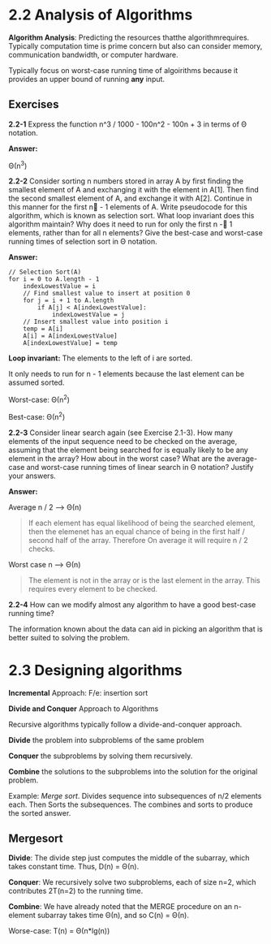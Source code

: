 # 2.2 Analysis of Algorithms

**Algorithm Analysis**: Predicting the resources thatthe algorithmrequires. Typically computation time is prime concern but also can consider memory, communication bandwidth, or computer hardware.

Typically focus on worst-case running time of algoirithms because it provides an upper bound of running **any** input.

## Exercises
**2.2-1** 
Express the function n^3 / 1000 - 100n^2 - 100n + 3 in terms of Θ notation.

**Answer:**


Θ(n<sup>3</sup>)


**2.2-2**
Consider sorting n numbers stored in array A by first finding the smallest element of A and exchanging it with the element in A[1]. Then find the second smallest element of A, and exchange it with A[2]. Continue in this manner for the first n - 1
elements of A. Write pseudocode for this algorithm, which is known as selection sort. What loop invariant does this algorithm maintain? Why does it need to run
for only the first n - 1 elements, rather than for all n elements? Give the best-case and worst-case running times of selection sort in Θ notation.

**Answer:**

```
// Selection Sort(A)
for i = 0 to A.length - 1
	indexLowestValue = i
	// Find smallest value to insert at position 0
	for j = i + 1 to A.length
		if A[j] < A[indexLowestValue]:
			indexLowestValue = j
	// Insert smallest value into position i
	temp = A[i]
	A[i] = A[indexLowestValue]
	A[indexLowestValue] = temp

```

**Loop invariant:** The elements to the left of i are sorted.

It only needs to run for n - 1 elements because the last element can be assumed sorted.

Worst-case: Θ(n<sup>2</sup>)

Best-case: Θ(n<sup>2</sup>)

**2.2-3**
Consider linear search again (see Exercise 2.1-3). How many elements of the input sequence need to be checked on the average, assuming that the element being searched for is equally likely to be any element in the array? How about in the worst case? What are the average-case and worst-case running times of linear
search in Θ notation? Justify your answers.

**Answer:**

Average n / 2 -->  Θ(n)
> If each element has equal likelihood of being the searched element, then the elemenet has an equal chance of being in the first half / second half of the array. Therefore On average it will require n / 2 checks.

Worst case n -->  Θ(n)
> The element is not in the array or is the last element in the array. This requires every element to be checked.


**2.2-4**
How can we modify almost any algorithm to have a good best-case running time?

The information known about the data can aid in picking an algorithm that is better suited to solving the problem.

# 2.3 Designing algorithms

**Incremental** Approach: F/e: insertion sort

**Divide and Conquer** Approach to Algorithms

Recursive algorithms typically follow a divide-and-conquer approach.

**Divide** the problem into subproblems of the same problem

**Conquer** the subproblems by solving them recursively.

**Combine** the solutions to the subproblems into the solution for the original problem.

Example: *Merge sort*. Divides sequence into subsequences of n/2 elements each. Then Sorts the subsequences. The combines and sorts to produce the sorted answer.

## Mergesort

**Divide**: The divide step just computes the middle of the subarray, which takes constant time. Thus, D(n) = Θ(n).
**Conquer**: We recursively solve two subproblems, each of size n=2, which contributes 2T(n=2) to the running time.**Combine**: We have already noted that the MERGE procedure on an n-element subarray takes time Θ(n), and so C(n) = Θ(n).

Worse-case: 
T(n) = Θ(n*lg(n))
